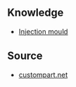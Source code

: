 ## Knowledge
- [Injection mould](https://en.wikipedia.org/wiki/Injection_moulding#cite_note-Merril_1955-8)

## Source
- [custompart.net](http://www.custompartnet.com/wu/InjectionMolding)
